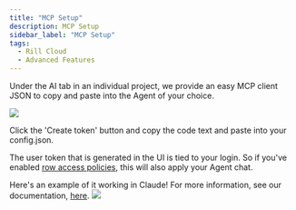 ```yaml
---
title: "MCP Setup"
description: MCP Setup
sidebar_label: "MCP Setup"
tags:
  - Rill Cloud
  - Advanced Features
---
```


Under the AI tab in an individual project, we provide an easy MCP client JSON to copy and paste into the Agent of your choice. 

<img src = '/img/tutorials/admin/mcp-settings.png' class='rounded-gif' />
<br />

Click the 'Create token' button and copy the code text and paste into your config.json.

The user token that is generated in the UI is tied to your login. So if you've enabled [row access policies](/manage/security), this will also apply your Agent chat. 

Here's an example of it working in Claude! For more information, see our documentation, [here](/explore/mcp).
<img src='/img/explore/mcp/mcp-main.gif' class='rounded-gif'/>
<br />